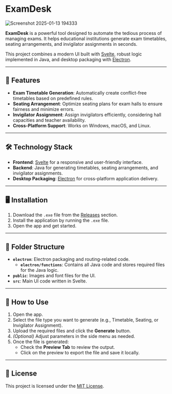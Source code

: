 # ExamDesk

![Screenshot 2025-01-13 194333](https://github.com/user-attachments/assets/6450b8ef-5bbb-473b-ab01-760329ad6dd5)

**ExamDesk** is a powerful tool designed to automate the tedious process of managing exams. It helps educational institutions generate exam timetables, seating arrangements, and invigilator assignments in seconds.

This project combines a modern UI built with [Svelte](https://svelte.dev/), robust logic implemented in Java, and desktop packaging with [Electron](https://www.electronjs.org/).

---

## 🚀 Features

- **Exam Timetable Generation**: Automatically create conflict-free timetables based on predefined rules.
- **Seating Arrangement**: Optimize seating plans for exam halls to ensure fairness and minimize errors.
- **Invigilator Assignment**: Assign invigilators efficiently, considering hall capacities and teacher availability.
- **Cross-Platform Support**: Works on Windows, macOS, and Linux.

---

## 🛠️ Technology Stack

- **Frontend**: [Svelte](https://svelte.dev/) for a responsive and user-friendly interface.
- **Backend**: Java for generating timetables, seating arrangements, and invigilator assignments.
- **Desktop Packaging**: [Electron](https://www.electronjs.org/) for cross-platform application delivery.

---

## 🖥️ Installation

1. Download the `.exe` file from the [Releases](https://github.com/your-username/ExamDesk/releases) section.
2. Install the application by running the `.exe` file.
3. Open the app and get started.

---

## 📂 Folder Structure

- **`electron`**: Electron packaging and routing-related code.
  - **`electron/functions`**: Contains all Java code and stores required files for the Java logic.
- **`public`**: Images and font files for the UI.
- **`src`**: Main UI code written in Svelte.

---

## 📝 How to Use

1. Open the app.
2. Select the file type you want to generate (e.g., Timetable, Seating, or Invigilator Assignment).
3. Upload the required files and click the **Generate** button.
4. *(Optional)* Adjust parameters in the side menu as needed.
5. Once the file is generated:
   - Check the **Preview Tab** to review the output.
   - Click on the preview to export the file and save it locally.

---

## 📜 License

This project is licensed under the [MIT License](LICENSE).
